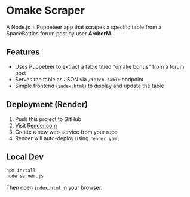 # Omake Scraper

A Node.js + Puppeteer app that scrapes a specific table from a SpaceBattles forum post by user **ArcherM**.

## Features
- Uses Puppeteer to extract a table titled "omake bonus" from a forum post
- Serves the table as JSON via `/fetch-table` endpoint
- Simple frontend (`index.html`) to display and update the table

## Deployment (Render)
1. Push this project to GitHub
2. Visit [Render.com](https://render.com)
3. Create a new web service from your repo
4. Render will auto-deploy using `render.yaml`

## Local Dev
```bash
npm install
node server.js
```

Then open `index.html` in your browser.